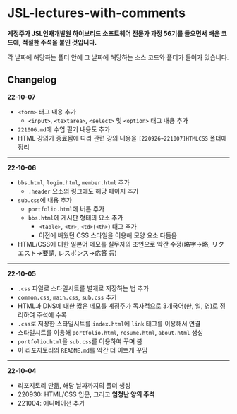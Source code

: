 # JSL-lectures-with-comments

**계정주가 JSL인재개발원 하이브리드 소프트웨어 전문가 과정 56기를 들으면서 배운 코드에, 적절한 주석을 붙인 것입니다.**


각 날짜에 해당하는 폴더 안에 그 날짜에 해당하는 소스 코드와 폴더가 들어가 있습니다.

## Changelog

**22-10-07** 
- `<form>` 태그 내용 추가
  - `<input>`, `<textarea>`, `<select>` 및 `<option>` 태그 내용 추가
- `221006.md`에 수업 필기 내용도 추가
- HTML 강의가 종료됨에 따라 관련 강의 내용을 `[220926~221007]HTMLCSS` 폴더에 정리
___
**22-10-06** 
- `bbs.html`, `login.html`, `member.html` 추가
  - `.header` 요소의 링크에도 해당 페이지 추가
- `sub.css`에 내용 추가
  - `portfolio.html`에 버튼 추가
  - `bbs.html`에 게시판 형태의 요소 추가
    - `<table>`, `<tr>`, `<td>`(`<th>`) 태그 추가 
    - 이전에 배웠던 CSS 스타일을 이용해 모양 요소 다듬음
- HTML/CSS에 대한 일본어 메모를 실무자의 조언으로 약간 수정(略字->略, リクエスト->要請, レスポンス->応答 등)
___
**22-10-05** 
- `.css` 파일로 스타일시트를 별개로 저장하는 법 추가
- `common.css`, `main.css`, `sub.css` 추가
- HTML과 DNS에 대한 짧은 메모를 계정주가 독자적으로 3개국어(한, 일, 영)로 정리하여 주석에 수록
- `.css`로 저장한 스타일시트를 `index.html`에 `link` 태그를 이용해서 연결
- 스타일시트를 이용해 `portfolio.html`, `resume.html`, `about.html` 생성
- `portfolio.html`을 `sub.css`를 이용하여 꾸며 봄
- 이 리포지토리의 `README.md`를 약간 더 이쁘게 꾸밈
___
**22-10-04** 
- 리포지토리 만듦, 해당 날짜까지의 폴더 생성
- 220930: HTML/CSS 입문, 그리고 **엄청난 양의 주석**
- 221004: 애니메이션 추가
